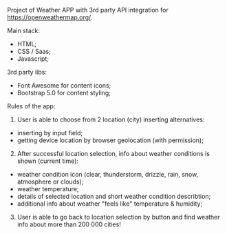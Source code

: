 Project of Weather APP with 3rd party API integration for https://openweathermap.org/.

Main stack:
- HTML;
- CSS / Saas;
- Javascript;

3rd party libs:
- Font Awesome for content icons;
- Bootstrap 5.0 for content styling;

Rules of the app:

1. User is able to choose from 2 location (city) inserting alternatives: 
- inserting by input field;
- getting device location by browser geolocation (with permission);
2. After successful location selection, info about weather conditions is shown (current time): 
- weather condition icon (clear, thunderstorm, drizzle, rain, snow, atmosphere or clouds); 
- weather temperature; 
- details of selected location and short weather condition describtion; 
- additional info about weather "feels like" temperature & humidity;
3. User is able to go back to location selection by button and find weather info about more than 200 000 cities!
